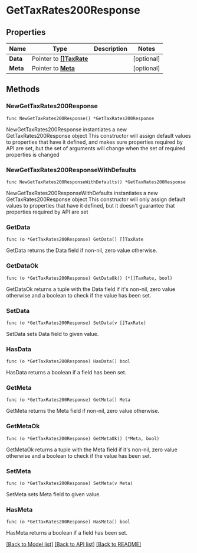 # GetTaxRates200Response

## Properties

Name | Type | Description | Notes
------------ | ------------- | ------------- | -------------
**Data** | Pointer to [**[]TaxRate**](TaxRate.md) |  | [optional] 
**Meta** | Pointer to [**Meta**](Meta.md) |  | [optional] 

## Methods

### NewGetTaxRates200Response

`func NewGetTaxRates200Response() *GetTaxRates200Response`

NewGetTaxRates200Response instantiates a new GetTaxRates200Response object
This constructor will assign default values to properties that have it defined,
and makes sure properties required by API are set, but the set of arguments
will change when the set of required properties is changed

### NewGetTaxRates200ResponseWithDefaults

`func NewGetTaxRates200ResponseWithDefaults() *GetTaxRates200Response`

NewGetTaxRates200ResponseWithDefaults instantiates a new GetTaxRates200Response object
This constructor will only assign default values to properties that have it defined,
but it doesn't guarantee that properties required by API are set

### GetData

`func (o *GetTaxRates200Response) GetData() []TaxRate`

GetData returns the Data field if non-nil, zero value otherwise.

### GetDataOk

`func (o *GetTaxRates200Response) GetDataOk() (*[]TaxRate, bool)`

GetDataOk returns a tuple with the Data field if it's non-nil, zero value otherwise
and a boolean to check if the value has been set.

### SetData

`func (o *GetTaxRates200Response) SetData(v []TaxRate)`

SetData sets Data field to given value.

### HasData

`func (o *GetTaxRates200Response) HasData() bool`

HasData returns a boolean if a field has been set.

### GetMeta

`func (o *GetTaxRates200Response) GetMeta() Meta`

GetMeta returns the Meta field if non-nil, zero value otherwise.

### GetMetaOk

`func (o *GetTaxRates200Response) GetMetaOk() (*Meta, bool)`

GetMetaOk returns a tuple with the Meta field if it's non-nil, zero value otherwise
and a boolean to check if the value has been set.

### SetMeta

`func (o *GetTaxRates200Response) SetMeta(v Meta)`

SetMeta sets Meta field to given value.

### HasMeta

`func (o *GetTaxRates200Response) HasMeta() bool`

HasMeta returns a boolean if a field has been set.


[[Back to Model list]](../README.md#documentation-for-models) [[Back to API list]](../README.md#documentation-for-api-endpoints) [[Back to README]](../README.md)


